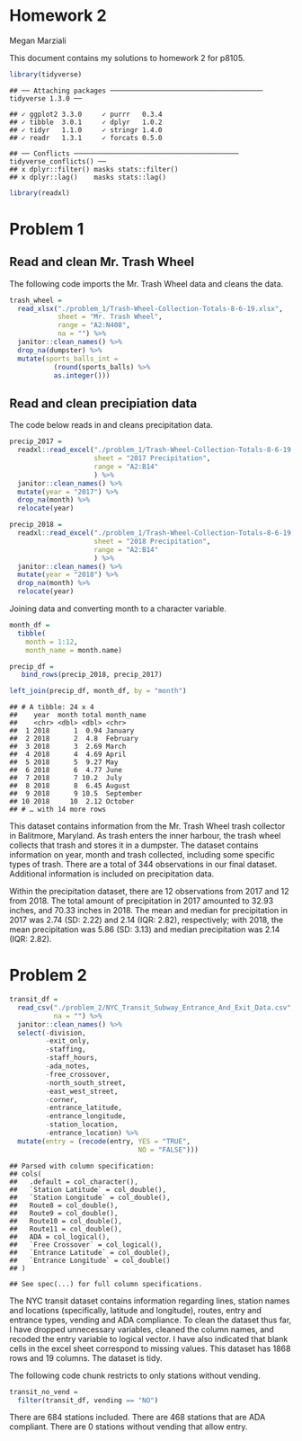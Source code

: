Homework 2
================
Megan Marziali

This document contains my solutions to homework 2 for p8105.

``` r
library(tidyverse)
```

    ## ── Attaching packages ────────────────────────────────────── tidyverse 1.3.0 ──

    ## ✓ ggplot2 3.3.0     ✓ purrr   0.3.4
    ## ✓ tibble  3.0.1     ✓ dplyr   1.0.2
    ## ✓ tidyr   1.1.0     ✓ stringr 1.4.0
    ## ✓ readr   1.3.1     ✓ forcats 0.5.0

    ## ── Conflicts ───────────────────────────────────────── tidyverse_conflicts() ──
    ## x dplyr::filter() masks stats::filter()
    ## x dplyr::lag()    masks stats::lag()

``` r
library(readxl)
```

# Problem 1

## Read and clean Mr. Trash Wheel

The following code imports the Mr. Trash Wheel data and cleans the data.

``` r
trash_wheel = 
  read_xlsx("./problem_1/Trash-Wheel-Collection-Totals-8-6-19.xlsx",
            sheet = "Mr. Trash Wheel",
            range = "A2:N408",
            na = "") %>% 
  janitor::clean_names() %>% 
  drop_na(dumpster) %>% 
  mutate(sports_balls_int = 
           (round(sports_balls) %>% 
           as.integer()))
```

## Read and clean precipiation data

The code below reads in and cleans precipitation data.

``` r
precip_2017 = 
  readxl::read_excel("./problem_1/Trash-Wheel-Collection-Totals-8-6-19.xlsx",
                     sheet = "2017 Precipitation",
                     range = "A2:B14"
                     ) %>% 
  janitor::clean_names() %>% 
  mutate(year = "2017") %>% 
  drop_na(month) %>% 
  relocate(year)

precip_2018 = 
  readxl::read_excel("./problem_1/Trash-Wheel-Collection-Totals-8-6-19.xlsx",
                     sheet = "2018 Precipitation",
                     range = "A2:B14"
                     ) %>% 
  janitor::clean_names() %>% 
  mutate(year = "2018") %>% 
  drop_na(month) %>% 
  relocate(year)
```

Joining data and converting month to a character variable.

``` r
month_df = 
  tibble(
    month = 1:12,
    month_name = month.name)

precip_df = 
   bind_rows(precip_2018, precip_2017)

left_join(precip_df, month_df, by = "month")
```

    ## # A tibble: 24 x 4
    ##    year  month total month_name
    ##    <chr> <dbl> <dbl> <chr>     
    ##  1 2018      1  0.94 January   
    ##  2 2018      2  4.8  February  
    ##  3 2018      3  2.69 March     
    ##  4 2018      4  4.69 April     
    ##  5 2018      5  9.27 May       
    ##  6 2018      6  4.77 June      
    ##  7 2018      7 10.2  July      
    ##  8 2018      8  6.45 August    
    ##  9 2018      9 10.5  September 
    ## 10 2018     10  2.12 October   
    ## # … with 14 more rows

This dataset contains information from the Mr. Trash Wheel trash
collector in Balitmore, Maryland. As trash enters the inner harbour, the
trash wheel collects that trash and stores it in a dumpster. The dataset
contains information on year, month and trash collected, including some
specific types of trash. There are a total of 344 observations in our
final dataset. Additional information is included on precipitation data.

Within the precipitation dataset, there are 12 observations from 2017
and 12 from 2018. The total amount of precipitation in 2017 amounted to
32.93 inches, and 70.33 inches in 2018. The mean and median for
precipitation in 2017 was 2.74 (SD: 2.22) and 2.14 (IQR: 2.82),
respectively; with 2018, the mean precipitation was 5.86 (SD: 3.13) and
median precipitation was 2.14 (IQR: 2.82).

# Problem 2

``` r
transit_df = 
  read_csv("./problem_2/NYC_Transit_Subway_Entrance_And_Exit_Data.csv",
           na = "") %>% 
  janitor::clean_names() %>% 
  select(-division,
         -exit_only,
         -staffing,
         -staff_hours,
         -ada_notes,
         -free_crossover,
         -north_south_street,
         -east_west_street,
         -corner,
         -entrance_latitude,
         -entrance_longitude,
         -station_location,
         -entrance_location) %>% 
  mutate(entry = (recode(entry, YES = "TRUE",
                                NO = "FALSE")))
```

    ## Parsed with column specification:
    ## cols(
    ##   .default = col_character(),
    ##   `Station Latitude` = col_double(),
    ##   `Station Longitude` = col_double(),
    ##   Route8 = col_double(),
    ##   Route9 = col_double(),
    ##   Route10 = col_double(),
    ##   Route11 = col_double(),
    ##   ADA = col_logical(),
    ##   `Free Crossover` = col_logical(),
    ##   `Entrance Latitude` = col_double(),
    ##   `Entrance Longitude` = col_double()
    ## )

    ## See spec(...) for full column specifications.

The NYC transit dataset contains information regarding lines, station
names and locations (specifically, latitude and longitude), routes,
entry and entrance types, vending and ADA compliance. To clean the
dataset thus far, I have dropped unnecessary variables, cleaned the
column names, and recoded the entry variable to logical vector. I have
also indicated that blank cells in the excel sheet correspond to missing
values. This dataset has 1868 rows and 19 columns. The dataset is tidy.

The following code chunk restricts to only stations without vending.

``` r
transit_no_vend = 
  filter(transit_df, vending == "NO")
```

There are 684 stations included. There are 468 stations that are ADA
compliant. There are 0 stations without vending that allow entry.
